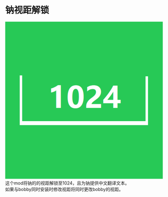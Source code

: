 # 钠视距解锁
![img.png](src/main/resources/assets/sodium-sight-distance-unlocked/icon.png)
这个mod将钠的的视距解锁至1024，且为钠提供中文翻译文本。  
如果与bobby同时安装时修改视距将同时更改bobby的视距。